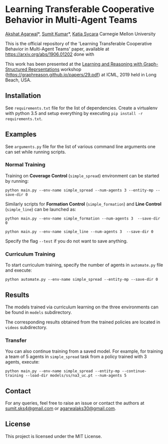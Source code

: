 # Learning Transferable Cooperative Behavior in Multi-Agent Teams

[Akshat Agarwal](https://agakshat.github.io)\*, [Sumit Kumar](https://sumitsk.github.io)\*, [Katia Sycara](http://www.cs.cmu.edu/~sycara/)
Carnegie Mellon University

This is the official repository of the 'Learning Transferable Cooperative Behavior in Multi-Agent Teams' paper, available at https://arxiv.org/abs/1906.01202 done with 

This work has been presented at the [Learning and Reasoning with Graph-Structured Reprsentations](https://graphreason.github.io/) workshop (https://graphreason.github.io/papers/29.pdf) at ICML, 2019 held in Long Beach, USA. 

## Installation
See `requirements.txt` file for the list of dependencies. Create a virtualenv with python 3.5 and setup everything by executing `pip install -r requirements.txt`. 

## Examples
See `arguments.py` file for the list of various command line arguments one can set while running scripts. 

### Normal Training
Training on **Coverage Control** (`simple_spread`) environment can be started by running:

`python main.py --env-name simple_spread --num-agents 3 --entity-mp --save-dir 0`

Similarly scripts for **Formation Control** (`simple_formation`) and **Line Control** (`simple_line`) can be launched as:

`python main.py --env-name simple_formation --num-agents 3  --save-dir 0`

`python main.py --env-name simple_line --num-agents 3  --save-dir 0`

Specify the flag `--test` if you do not want to save anything. 

### Curriculum Training
To start curriculum training, specify the number of agents in `automate.py` file and execute:

`python automate.py --env-name simple_spread --entity-mp --save-dir 0`

## Results
The models trained via curriculum learning on the three environments can be found in `models` subdirectory.

The corresponding results obtained from the trained policies are located in `videos` subdirectory.

### Transfer 
You can also continue training from a saved model. For example, for training a team of 5 agents in `simple_spread` task from a policy trained with 3 agents, execute:

`python main.py --env-name simple_spread --entity-mp --continue-training --load-dir models/ss/na3_uc.pt --num-agents 5`


## Contact
For any queries, feel free to raise an issue or contact the authors at sumit.sks4@gmail.com or agarwalaks30@gmail.com.

## License
This project is licensed under the MIT License.
